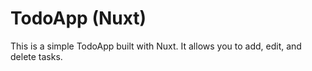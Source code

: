 # TodoApp (Nuxt)

This is a simple TodoApp built with Nuxt. It allows you to add, edit, and delete tasks.
